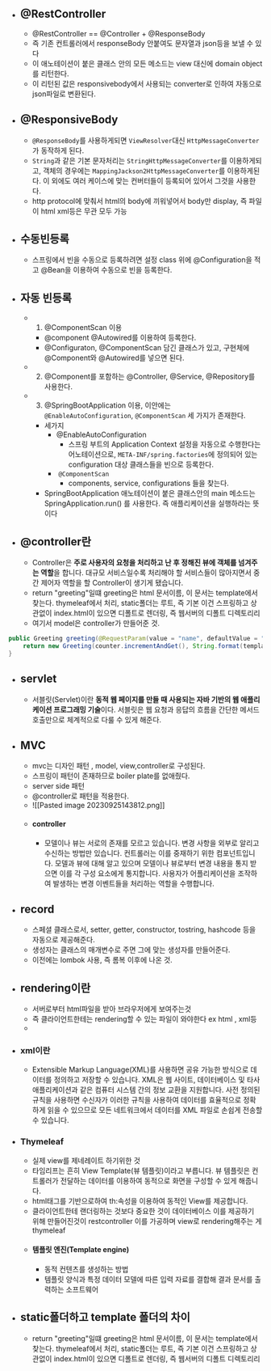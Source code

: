 * ## @RestController
	* @RestController == @Controller + @ResponseBody
	* 즉 기존 컨트롤러에서 responseBody 안붙여도 문자열과 json등을 보낼 수 있다
	* 이 애노테이션이 붙은 클래스 안의 모든 메소드는 view 대신에 domain object를 리턴한다.
	* 이 리턴된 값은 responsivebody에서 사용되는 converter로 인하여 자동으로 json파일로 변환된다.
* ## @ResponsiveBody
	* `@ResponseBody`를 사용하게되면 `ViewResolver`대신 `HttpMessageConverter`가 동작하게 된다.
	* `String`과 같은 기본 문자처리는 `StringHttpMessageConverter`를 이용하게되고, 객체의 경우에는 `MappingJackson2HttpMessageConverter`를 이용하게된다. 이 외에도 여러 케이스에 맞는 컨버터들이 등록되어 있어서 그것을 사용한다.
	* http protocol에 맞춰서 html의 body에 끼워넣어서 body만 display, 즉 파일이 html xml등은 무관 모두 가능
* ## 수동빈등록
	* 스프링에서 빈을 수동으로 등록하려면 설정 class 위에 @Configuration을 적고 @Bean을 이용하여 수동으로 빈을 등록한다.
* ## 자동 빈등록
	* 1. @ComponentScan 이용
		* @component @Autowired를 이용하여 등록한다. 
		* @Configuraton, @ComponentScan 담긴 클래스가 있고, 구현체에 @Component와 @Autowired를 넣으면 된다.
	* 2. @Component를 포함하는 @Controller, @Service, @Repository를 사용한다.
	* 3. @SpringBootApplication 이용, 이안에는 `@EnableAutoConfiguration`, `@ComponentScan` 세 가지가 존재한다. 
		* 세가지
			* @EnableAutoConfiguration
				* 스프링 부트의 Application Context 설정을 자동으로 수행한다는 어노테이션으로, `META-INF/spring.factories`에 정의되어 있는 configuration 대상 클래스들을 빈으로 등록한다.
			*  `@ComponentScan` 
				* components, service, configurations 들을 찾는다.
		* SpringBootApplication 애노테이션이 붙은 클래스안의 main 메소드는 SpringApplication.run() 를 사용한다. 즉 애플리케이션을 실행하라는 뜻이다
* ## @controller란
	* Controller은 **주로 사용자의 요청을 처리하고 난 후 정해진 뷰에 객체를 넘겨주는 역할**을 합니다. 대규모 서비스일수록 처리해야 할 서비스들이 많아지면서 중간 제어자 역할을 할 Controller이 생기게 됐습니다.
	* return "greeting"일떄 greeting은 html 문서이름, 이 문서는 template에서 찾는다. thymeleaf에서 처리, static폴더는 루트, 즉 기본 이건 스프링하고 상관없이 index.html이 있으면 디폴트로 렌더링, 즉 웹서버의 디폴트 디렉토리리
	* 여기서 model은 controller가 만들어준 것.
```java
public Greeting greeting(@RequestParam(value = "name", defaultValue = "World") String name, Model model) {  
    return new Greeting(counter.incrementAndGet(), String.format(template, name));  
}
```

* ## servlet
	* 서블릿(Servlet)이란 **동적 웹 페이지를 만들 때 사용되는 자바 기반의 웹 애플리케이션 프로그래밍 기술**이다. 서블릿은 웹 요청과 응답의 흐름을 간단한 메서드 호출만으로 체계적으로 다룰 수 있게 해준다.
* ## MVC
	* mvc는 디자인 패턴 , model, view,controller로 구성된다.
	* 스프링이 패턴이 존재하므로 boiler plate를 없애줬다.
	* server side 패턴
	* @controller로 패턴을 적용한다.
	* ![[Pasted image 20230925143812.png]]
	* #### controller
		* 모델이나 뷰는 서로의 존재를 모르고 있습니다. 변경 사항을 외부로 알리고 수신하는 방법만 있습니다. 컨트롤러는 이를 중재하기 위한 컴포넌트입니다. 모델과 뷰에 대해 알고 있으며 모델이나 뷰로부터 변경 내용을 통지 받으면 이를 각 구성 요소에게 통지합니다. 사용자가 어플리케이션을 조작하여 발생하는 변경 이벤트들을 처리하는 역할을 수행합니다.
* ## record
	* 스페셜 클래스로서, setter, getter, constructor, tostring, hashcode 등을 자동으로 제공해준다.
	* 생성자는 클래스의 매개변수로 주면 그에 맞는 생성자를 만들어준다.
	* 이전에는 lombok 사용, 즉 롬복 이후에 나온 것.
* ## rendering이란
	* 서버로부터 html파일을 받아 브라우저에게 보여주는것
	* 즉 클라이언트한테는 rendering할 수 있는 파일이 와야한다 ex html , xml등
	* 
* ### xml이란
	* Extensible Markup Language(XML)를 사용하면 공유 가능한 방식으로 데이터를 정의하고 저장할 수 있습니다. XML은 웹 사이트, 데이터베이스 및 타사 애플리케이션과 같은 컴퓨터 시스템 간의 정보 교환을 지원합니다. 사전 정의된 규칙을 사용하면 수신자가 이러한 규칙을 사용하여 데이터를 효율적으로 정확하게 읽을 수 있으므로 모든 네트워크에서 데이터를 XML 파일로 손쉽게 전송할 수 있습니다.
* ### Thymeleaf
	* 실제 view를 제네레이트 하기위한 것
	* 타임리프는 흔히 View Template(뷰 템플릿)이라고 부릅니다. 뷰 템플릿은 컨트롤러가 전달하는 데이터를 이용하여 동적으로 화면을 구성할 수 있게 해줍니다. 
	* html태그를 기반으로하여 th:속성을 이용하여 동적인 View를 제공합니다. 
	* 클라이언트한테 랜더링하는 것보다 중요한 것이 데이터베이스 이를 제공하기 위해 만들어진것이 restcontroller 이를 가공하며 view로 rendering해주는 게 thymeleaf
	* #### 템플릿 엔진(Template engine)
		* 동적 컨텐츠를 생성하는 방법
		* 템플릿 양식과 특정 데이터 모델에 따른 입력 자료를 결합해 결과 문서를 출력하는 소프트웨어

* ## static폴더하고 template 폴더의 차이
	* return "greeting"일떄 greeting은 html 문서이름, 이 문서는 template에서 찾는다. thymeleaf에서 처리, static폴더는 루트, 즉 기본 이건 스프링하고 상관없이 index.html이 있으면 디폴트로 렌더링, 즉 웹서버의 디폴트 디렉토리리